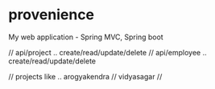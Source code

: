 # provenience
My web application - Spring MVC, Spring boot 


// api/project .. create/read/update/delete
// api/employee .. create/read/update/delete

// projects like .. arogyakendra
//                  vidyasagar
//                  